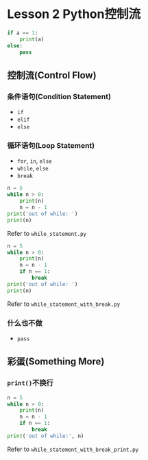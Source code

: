 # Lesson 2 Python控制流

```python
if a == 1:
    print(a)
else:
    pass
```

## 控制流(Control Flow)

### 条件语句(Condition Statement)

- `if`
- `elif`
- `else`

### 循环语句(Loop Statement)

- `for`, `in`, `else`
- `while`, `else`
- `break`

```python
n = 5
while n > 0:
    print(n)
    n = n - 1
print('out of while: ')
print(n)
```
Refer to `while_statement.py`

```python
n = 5
while n > 0:
    print(n)
    n = n - 1
    if n == 1:
        break
print('out of while: ')
print(n)
```
Refer to `while_statement_with_break.py`

### 什么也不做

- `pass`

## 彩蛋(Something More)

### `print()`不换行

```python
n = 5
while n > 0:
    print(n)
    n = n - 1
    if n == 1:
        break
print('out of while:', n)
```
Refer to `while_statement_with_break_print.py`
